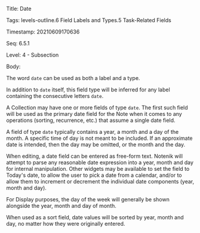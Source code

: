 Title:  Date

Tags:   levels-outline.6 Field Labels and Types.5 Task-Related Fields

Timestamp: 20210609170636

Seq:    6.5.1

Level:  4 - Subsection

Body: 

The word `date` can be used as both a label and a type. 

In addition to `date` itself, this field type will be inferred for any label containing the consecutive letters `date`.

A Collection may have one or more fields of type `date`. The first such field will be used as the primary date field for the Note when it comes to any operations (sorting, recurrence, etc.) that assume a single date field. 

A field of type `date` typically contains a year, a month and a day of the month. A specific time of day is not meant to be included. If an approximate date is intended, then the day may be omitted, or the month and the day. 

When editing, a date field can be entered as free-form text. Notenik will attempt to parse any reasonable date expression into a year, month and day for internal manipulation. Other widgets may be available to set the field to Today's date, to allow the user to pick a date from a calendar, and/or to allow them to increment or decrement the individual date components (year, month and day). 

For Display purposes, the day of the week will generally be shown alongside the year, month and day of month. 

When used as a sort field, date values will be sorted by year, month and day, no matter how they were originally entered.
